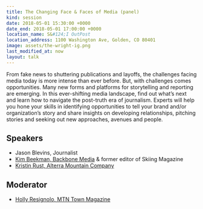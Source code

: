 ```yaml
---
title: The Changing Face & Faces of Media (panel)
kind: session
date: 2018-05-01 15:30:00 +0000
date_end: 2018-05-01 17:00:00 +0000
location_name: S&#124;I OutPost
location_address: 1100 Washington Ave, Golden, CO 80401
image: assets/the-wright-ig.png
last_modified_at: now
layout: talk
---
```


From fake news to shuttering publications and layoffs, the challenges facing media today is more intense than ever before. But, with challenges comes opportunities. Many new forms and platforms for storytelling and reporting are emerging. In this ever-shifting media landscape, find out what’s next and learn how to navigate the post-truth era of journalism. Experts will help you hone your skills in identifying opportunities to tell your brand and/or organization’s story and share insights on developing relationships, pitching stories and seeking out new approaches, avenues and people.

## Speakers
- Jason Blevins, Journalist
- [Kim Beekman, Backbone Media](http://www.backbonemedia.net/) & former editor of Skiing Magazine
- [Kristin Rust, Alterra Mountain Company](https://www.alterramtnco.com/)

## Moderator
- [Holly Resignolo, MTN Town Magazine](http://mtntownmagazine.com/)
